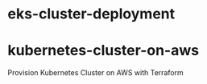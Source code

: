 # eks-cluster-deployment

# kubernetes-cluster-on-aws

Provision Kubernetes Cluster on AWS with Terraform
